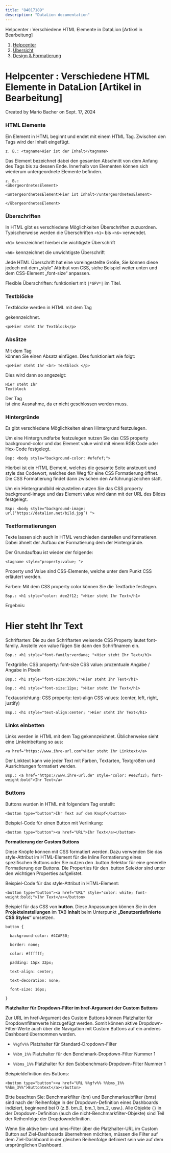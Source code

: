 ```yaml
---
title: "84017189"
description: "DataLion documentation"
---
```


Helpcenter : Verschiedene HTML Elemente in DataLion \[Artikel in Bearbeitung\]  

1.  [Helpcenter](index.html)
2.  [Übersicht](2982609.html)
3.  [Design & Formatierung](3407981.html)

# Helpcenter : Verschiedene HTML Elemente in DataLion \[Artikel in Bearbeitung\]

Created by Mario Bacher on Sept. 17, 2024

### **HTML Elemente**

Ein Element in HTML beginnt und endet mit einem HTML Tag. Zwischen den Tags wird der Inhalt eingefügt.

```
z. B.: <tagname>Hier ist der Inhalt</tagname>
```

Das Element bezeichnet dabei den gesamten Abschnitt von dem Anfang des Tags bis zu dessen Ende. Innerhalb von Elementen können sich wiederum untergeordnete Elemente befinden.

```
z. B.:
<übergeordnetesElement>

<untergeordnetesElement>Hier ist Inhalt</untergeordnetesElement>

</übergeordnetesElement>
```

### **Überschriften**

In HTML gibt es verschiedene Möglichkeiten Überschriften zuzuordnen. Typischerweise werden die Überschriften `<h1>` bis `<h6>` verwendet.

`<h1>` kennzeichnet hierbei die wichtigste Überschrift

`<h6>` kennzeichnet die unwichtigste Überschrift

Jede HTML Überschrift hat eine voreingestellte Größe, Sie können diese jedoch mit dem „style“ Attribut von CSS, siehe Beispiel weiter unten und dem CSS-Element „font-size“ anpassen.

Flexible Überschriften: funktioniert mit `|*GFV*|` im Titel.

### **Textblöcke**

Textblöcke werden in HTML mit dem Tag <p> gekennzeichnet.

```
<p>Hier steht Ihr Textblock</p>
```

### **Absätze**

Mit dem Tag <br> können Sie einen Absatz einfügen. Dies funktioniert wie folgt:

```
<p>Hier steht Ihr <br> Textblock </p>
```

Dies wird dann so angezeigt:

```
Hier steht Ihr 
Textblock
```

Der Tag <br> ist eine Ausnahme, da er nicht geschlossen werden muss.

### **Hintergründe**

Es gibt verschiedene Möglichkeiten einen Hintergrund festzulegen.

Um eine Hintergrundfarbe festzulegen nutzen Sie das CSS property background-color und das Element value wird mit einem RGB Code oder Hex-Code festgelegt.

```
Bsp: <body style="background-color: #efefef;">
```

Hierbei ist <body> ein HTML Element, welches die gesamte Seite ansteuert und style das Codewort, welches den Weg für eine CSS Formatierung öffnet. Die CSS Formatierung findet dann zwischen den Anführungszeichen statt.

Um ein Hintergrundbild einzustellen nutzen Sie das CSS property background-image und das Element value wird dann mit der URL des Bildes festgelegt.

```
Bsp: <body style="background-image: url(‘https://datalion.net/bild.jpg’) ">
```

### **Textformatierungen**

Texte lassen sich auch in HTML verschieden darstellen und formatieren. Dabei ähnelt der Aufbau der Formatierung dem der Hintergründe.

Der Grundaufbau ist wieder der folgende:

```
<tagname style="property:value; ">
```

Property und Value sind CSS-Elemente, welche unter dem Punkt CSS erläutert werden.

Farben: Mit dem CSS property color können Sie die Textfarbe festlegen.

```
Bsp.: <h1 style="color: #ee2f12; ">Hier steht Ihr Text</h1>
```

Ergebnis:

# Hier steht Ihr Text

Schriftarten: Die zu den Schriftarten weisende CSS Property lautet font-family. Anstelle von value fügen Sie dann den Schriftnamen ein.

```
Bsp.: <h1 style="font-family:verdana; ">Hier steht Ihr Text</h1>
```

Textgröße: CSS property: font-size CSS value: prozentuale Angabe / Angabe in Pixeln

```
Bsp.: <h1 style="font-size:300%;">Hier steht Ihr Text</h1>

Bsp.: <h1 style="font-size:12px; ">Hier steht Ihr Text</h1>
```

Textausrichtung: CSS property: text-align CSS values: (center, left, right, justify)

```
Bsp.: <h1 style="text-align:center; ">Hier steht Ihr Text</h1>
```

### **Links einbetten**

Links werden in HTML mit dem <a> Tag gekennzeichnet. Üblicherweise sieht eine Linkeinbettung so aus:

```
<a href="https://www.ihre-url.com">Hier steht Ihr Linktext</a>
```

Der Linktext kann wie jeder Text mit Farben, Textarten, Textgrößen und Ausrichtungen formatiert werden.

```
Bsp.: <a href="https://www.ihre-url.de" style="color: #ee2f12); font-weight:bold">Ihr Text</a>
```

### **Buttons**

Buttons wurden in HTML mit folgendem Tag erstellt:

```
<button type="button">Ihr Text auf dem Knopf</button>
```

Beispiel-Code für einen Button mit Verlinkung:

```
<button type="button"><a href="URL">Ihr Text</a></button>
```

**Formatierung der Custom Buttons**

Diese Knöpfe können mit CSS formatiert werden. Dazu verwenden Sie das style-Attribut im HTML-Element für die Inline Formatierung eines spezifischen Buttons oder Sie nutzen den .button Selektor für eine generelle Formatierung der Buttons. Die Properties für den .button Selektor sind unter den wichtigen Properties aufgelistet.

Beispiel-Code für das style-Attribut in HTML-Element:

```
<button type="button"><a href="URL" style="color: white; font-weight:bold;">Ihr Text</a></button>
```

Beispiel für das CSS von **button**. Diese Anpassungen können Sie in den **Projekteinstellungen** im TAB **Inhalt** beim Unterpunkt **„Benutzerdefinierte CSS Styles“** umsetzen.

```
button {

  background-color: #4CAF50;

  border: none;

  color: #ffffff;

  padding: 15px 32px;

  text-align: center;

  text-decoration: none;

  font-size: 16px;

}
```

**Platzhalter für Dropdown-Filter im href-Argument der Custom Buttons**

Zur URL im href-Argument des Custom Buttons können Platzhalter für Dropdownfilterwerte hinzugefügt werden. Somit können aktive Dropdown-Filter-Werte auch über die Navigation mit Custom Buttons auf ein anderes Dashboard übernommen werden.

-   `%%gfv%%` Platzhalter für Standard-Dropdown-Filter
    
-   `%%bm_1%%` Platzhalter für den Benchmark-Dropdown-Filter Nummer 1
    
-   `%%bms_1%%` Platzhalter für den Subbenchmark-Dropdown-Filter Nummer 1
    

Beispieldefinition des Buttons:

```
<button type="button"><a href="URL %%gfv%% %%bms_1%% %%bm_3%%">Buttontext</a></button>
```

Bitte beachten Sie: Benchmarkfilter (bm) und Benchmarksubfilter (bms) sind nach der Reihenfolge in der Dropdown-Definition eines Dashboards indiziert, beginnend bei 0 (z.B. bm_0, bm_1, bm_2, usw.). Alle Objekte `{}` in der Dropdown-Definition (auch die nicht-Benchmarkfilter-Objekte) sind Teil der Reihenfolge der Dropdowndefinition. 

Wenn Sie aktive bm- und bms-Filter über die Platzhalter-URL im Custom Button auf Ziel-Dashboards übernehmen möchten, müssen die Filter auf dem Ziel-Dashboard in der gleichen Reihenfolge definiert sein wie auf dem ursprünglichen Dashboard.